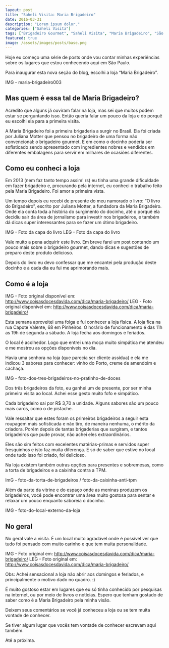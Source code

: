 ```yaml
---
layout: post
title: "Saheli Visita: Maria Brigadeiro"
date: 2016-03-31
description: "Lorem ipsum dolor."
categories: ["Saheli Visita"]
tags: ["Brigadeiro Gourmet", "Saheli Visita", "Maria Brigadeiro", "São Paulo"]
featured: true
image: /assets/images/posts/base.png
---
```


Hoje eu começo uma série de posts onde vou contar minhas experiências sobre os lugares que estou conhecendo aqui em São Paulo.

Para inaugurar esta nova seção do blog, escolhi a loja “Maria Brigadeiro”.

IMG - maria-brigadeiro003

## Mas quem é essa tal de Maria Brigadeiro?

Acredito que alguns já ouviram falar na loja, mas sei que muitos podem estar se perguntando isso. Então queria falar um pouco da loja e do porquê eu escolhi ela para a primeira visita.

A Maria Brigadeiro foi a primeira brigaderia a surgir no Brasil. Ela foi criada por Juliana Motter que pensou no brigadeiro de uma forma não convencional: o brigadeiro gourmet. E em como o docinho poderia ser sofisticado sendo apresentado com ingredientes nobres e vendidos em diferentes embalagens para servir em milhares de ocasiões diferentes.

## Como eu conheci a loja

Em 2013 (nem faz tanto tempo assim! rs) eu tinha uma grande dificuldade em fazer brigadeiro e, procurando pela internet, eu conheci o trabalho feito pela Maria Brigadeiro. Foi amor a primeira vista.

Um tempo depois eu recebi de presente do meu namorado o livro: “O livro do Brigadeiro”, escrito por Juliana Motter, a fundadora da Maria Brigadeiro. Onde ela conta toda a história do surgimento do docinho, até o porquê ela decidiu sair da área de jornalismo para investir nos brigadeiros, e também dá dicas super interessantes para se fazer um ótimo brigadeiro.

IMG - Foto da capa do livro
LEG - Foto da capa do livro

Vale muito a pena adquirir este livro. Em breve farei um post contando um pouco mais sobre o brigadeiro gourmet, dando dicas e sugestões de preparo deste produto delicioso.

Depois do livro eu devo confessar que me encantei pela produção deste docinho e a cada dia eu fui me aprimorando mais.

## Como é a loja

IMG - Foto original disponível em: http://www.coisasdocesdavida.com/dica/maria-brigadeiro/
LEG - Foto original disponível em: http://www.coisasdocesdavida.com/dica/maria-brigadeiro/

Esta semana aproveitei uma folga e fui conhecer a loja física. A loja fica na rua Capote Valente, 68 em Pinheiros. O horário de funcionamento é das 11h as 19h de segunda a sábado. A loja fecha aos domingos e feriados.

O local é acolhedor. Logo que entrei uma moça muito simpática me atendeu e me mostrou as opções disponíveis no dia.

Havia uma senhora na loja (que parecia ser cliente assídua) e ela me indicou 3 sabores para conhecer: vinho do Porto, creme de amendoim e cachaça.

IMG - foto-dos-tres-brigadeiros-no-pratinho-de-doces

Dos três brigadeiros da foto, eu ganhei um de presente, por ser minha primeira visita ao local. Achei esse gesto muito fofo e simpático.

Cada brigadeiro sai por R$ 3,70 a unidade. Alguns sabores são um pouco mais caros, como o de pistache.

Vale ressaltar que estes foram os primeiros brigadeiros a seguir esta roupagem mais sofisticada e não tiro, de maneira nenhuma, o mérito da criadora. Porém depois de tantas brigaderias que surgiram, e tantos brigadeiros que pude provar, não achei eles extraordinários.

Eles são sim feitos com excelentes matérias-primas e servidos super fresquinhos e isto faz muita diferença. E só de saber que estive no local onde tudo isso foi criado, foi delicioso.

Na loja existem também outras opções para presentes e sobremesas, como a torta de brigadeiros e a caixinha contra a TPM.

ImG - foto-da-torta-de-brigadeiros / foto-da-caixinha-anti-tpm

Além da parte da vitrine e do espaço onde as meninas produzem os brigadeiros, você pode encontrar uma área muito gostosa para sentar e relaxar um pouco enquanto saboreia o docinho.

IMG - foto-do-local-externo-da-loja

## No geral

No geral vale a visita. É um local muito agradável onde é possível ver que tudo foi pensado com muito carinho e que tem muita personalidade.

IMG - Foto original em: http://www.coisasdocesdavida.com/dica/maria-brigadeiro/
LEG - Foto original em: http://www.coisasdocesdavida.com/dica/maria-brigadeiro/

Obs: Achei sensacional a loja não abrir aos domingos e feriados, e principalmente o motivo dado no quadro. :)

É muito gostoso estar em lugares que eu só tinha conhecido por pesquisas na internet, ou por meio de livros e notícias. Espero que tenham gostado de saber como é a Maria Brigadeiro pela minha visão.

Deixem seus comentários se você já conheceu a loja ou se tem muita vontade de conhecer.

Se tiver algum lugar que vocês tem vontade de conhecer escrevam aqui também.

Até a próxima.
